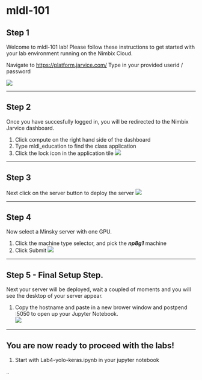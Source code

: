 # mldl-101

## Step 1
Welcome to mldl-101 lab!  Please follow these instructions to get started with your lab environment running on the Nimbix Cloud.

  Navigate to https://platform.jarvice.com/
  Type in your provided userid / password
  
![](https://github.com/dustinvanstee/random-public-files/raw/master/ss1.png)

---
## Step 2 
Once you have succesfully logged in, you will be redirected to the Nimbix Jarvice dashboard.  
1.  Click compute on the right hand side of the dashboard
2.  Type mldl_education to find the class application
3.  Click the lock icon in the application tile
![](https://github.com/dustinvanstee/random-public-files/raw/master/ss2.png)

---
## Step 3
Next click on the server button to deploy the server
![](https://github.com/dustinvanstee/random-public-files/raw/master/ss3.png)

---
## Step 4
Now select a Minsky server with one GPU.  
1.  Click the machine type selector, and pick the ***np8g1*** machine
2.  Click Submit
![](https://github.com/dustinvanstee/random-public-files/raw/master/ss4.png)

---
## Step 5 - Final Setup Step.  
Next your server will be deployed, wait a coupled of moments and you will see the desktop of your server appear.
1.  Copy the hostname and paste in a new brower window and postpend :5050 to open up your Jupyter Notebook.  
![](https://github.com/dustinvanstee/random-public-files/raw/master/ss8.png)

---
## You are now ready to proceed with the labs!
1. Start with Lab4-yolo-keras.ipynb in your jupyter notebook

..
